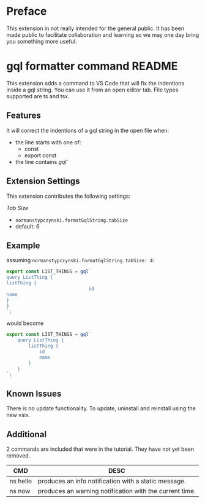 # Preface
This extension in not really intended for the general public.  It has been made public to facilitate collaboration and learning so we may one day bring you something more useful.

# gql formatter command README

This extension adds a command to VS Code that will fix the indentions inside a gql string.
You can use it from an open editor tab.  File types supported are ts and tsx.

## Features

It will correct the indentions of a gql string in the open file when:
* the line starts with one of:
  * const
  * export const
* the line contains _gql`_

## Extension Settings

This extension contributes the following settings:

_Tab Size_
* `normanstypczynski.formatGqlString.tabSize`
* default: 6

## Example
assuming `normanstypczynski.formatGqlString.tabSize: 4`:
```javascript
export const LIST_THINGS = gql`
query ListThing {
listThing {
                              id
name
}
}
`;
```
would become
```javascript
export const LIST_THINGS = gql`
    query ListThing {
        listThing {
            id
            name
        }
    }
`;
```

## Known Issues

There is no update functionality.  To update, uninstall and reinstall using the new vsix.

## Additional

2 commands are included that were in the tutorial.
They have not yet been removed.

| CMD   | DESC |
|-------|------|
|ns hello|produces an info notification with a static message.|
|ns now  |produces an warning notification with the current time.|